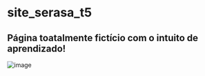 # site_serasa_t5
## Página toatalmente fictício com o intuito de aprendizado!
![image](https://user-images.githubusercontent.com/70074193/212935344-8bc11e42-92c2-4d94-b5d2-19d7d67e3675.png)
